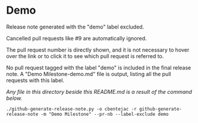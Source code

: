 # Demo

Release note generated with the "demo" label excluded.

Cancelled pull requests like #9 are automatically ignored.

The pull request number is directly shown, and it is not necessary to hover over the link or to click it to see which pull request is referred to.

No pull request tagged with the label "demo" is included in the final release note. A "Demo Milestone-demo.md" file is output, listing all the pull requests with this label.

_Any file in this directory beside this README.md is a result of the command below._

```
./github-generate-release-note.py -o cbentejac -r github-generate-release-note -m "Demo Milestone" --pr-nb --label-exclude demo
```

